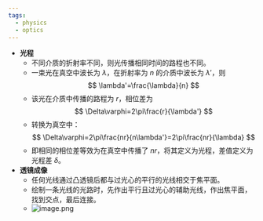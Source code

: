 ```yaml
---
tags:
  - physics
  - optics
---
```

- **光程**
	- 不同介质的折射率不同，则光传播相同时间的路程也不同。
	- 一束光在真空中波长为 $\lambda$，在折射率为 $n$ 的介质中波长为 $\lambda'$，则
	  $$
	  \lambda'=\frac{\lambda}{n}
	  $$
	- 该光在介质中传播的路程为 $r$，相位差为
	  $$
	  \Delta\varphi=2\pi\frac{r}{\lambda'}
	  $$
	- 转换为真空中：
	  $$
	  \Delta\varphi=2\pi\frac{nr}{n\lambda'}=2\pi\frac{nr}{\lambda}
	  $$
	- 即相同的相位差等效为在真空中传播了 $nr$，将其定义为光程，差值定义为光程差 $\delta$。
- **透镜成像**
	- 任何光线通过凸透镜后都与过光心的平行的光线相交于焦平面。
	- 绘制一条光线的光路时，先作出平行且过光心的辅助光线，作出焦平面，找到交点，最后连接。
	- ![image.png](../assets/光学基础/lens-imaging.png)